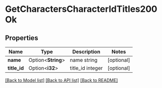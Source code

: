 # GetCharactersCharacterIdTitles200Ok

## Properties

Name | Type | Description | Notes
------------ | ------------- | ------------- | -------------
**name** | Option<**String**> | name string | [optional]
**title_id** | Option<**i32**> | title_id integer | [optional]

[[Back to Model list]](../README.md#documentation-for-models) [[Back to API list]](../README.md#documentation-for-api-endpoints) [[Back to README]](../README.md)


